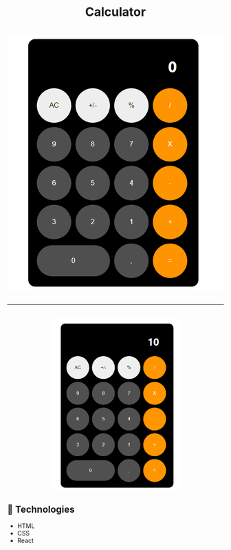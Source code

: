 <h1 align='center'>Calculator</h1>
<br>

<div align='center'><img src='public/Assets/CalculatorGif.gif'></div>

<br>
<hr>
<br>

<div align='center'><img width='300px' src='public/Assets/Calculator.PNG'></div>

## 🚀 Technologies

- HTML
- CSS
- React
